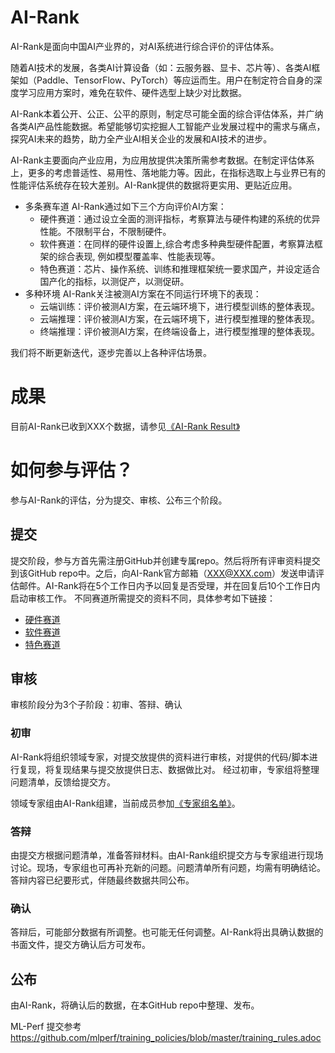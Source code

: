 # AI-Rank
AI-Rank是面向中国AI产业界的，对AI系统进行综合评价的评估体系。

随着AI技术的发展，各类AI计算设备（如：云服务器、显卡、芯片等）、各类AI框架如（Paddle、TensorFlow、PyTorch）等应运而生。用户在制定符合自身的深度学习应用方案时，难免在软件、硬件选型上缺少对比数据。

AI-Rank本着公开、公正、公平的原则，制定尽可能全面的综合评估体系，并广纳各类AI产品性能数据。希望能够切实挖掘人工智能产业发展过程中的需求与痛点，探究AI未来的趋势，助力全产业AI相关企业的发展和AI技术的进步。

AI-Rank主要面向产业应用，为应用放提供决策所需参考数据。在制定评估体系上，更多的考虑普适性、易用性、落地能力等。因此，在指标选取上与业界已有的性能评估系统存在较大差别。AI-Rank提供的数据将更实用、更贴近应用。

- 多条赛车道
AI-Rank通过如下三个方向评价AI方案：
    - 硬件赛道：通过设立全面的测评指标，考察算法与硬件构建的系统的优异性能。不限制平台，不限制硬件。
    - 软件赛道：在同样的硬件设置上,综合考虑多种典型硬件配置，考察算法框架的综合表现, 例如模型覆盖率、性能表现等。
    - 特色赛道：芯片、操作系统、训练和推理框架统一要求国产，并设定适合国产化的指标，以测促产，以测促研。
- 多种环境
AI-Rank关注被测AI方案在不同运行环境下的表现：
    - 云端训练：评价被测AI方案，在云端环境下，进行模型训练的整体表现。
    - 云端推理：评价被测AI方案，在云端环境下，进行模型推理的整体表现。
    - 终端推理：评价被测AI方案，在终端设备上，进行模型推理的整体表现。

我们将不断更新迭代，逐步完善以上各种评估场景。

# 成果
目前AI-Rank已收到XXX个数据，请参见[《AI-Rank Result》](result.md)

# 如何参与评估？
参与AI-Rank的评估，分为提交、审核、公布三个阶段。
## 提交
提交阶段，参与方首先需注册GitHub并创建专属repo。然后将所有评审资料提交到该GitHub repo中。之后，向AI-Rank官方邮箱（XXX@XXX.com）发送申请评估邮件。AI-Rank将在5个工作日内予以回复是否受理，并在回复后10个工作日内启动审核工作。
不同赛道所需提交的资料不同，具体参考如下链接：
- [硬件赛道](./hardware.md)
- [软件赛道](./software.md)
- [特色赛道](./nationalization.md)

## 审核
审核阶段分为3个子阶段：初审、答辩、确认
### 初审
AI-Rank将组织领域专家，对提交放提供的资料进行审核，对提供的代码/脚本进行复现，将复现结果与提交放提供日志、数据做比对。
经过初审，专家组将整理问题清单，反馈给提交方。

领域专家组由AI-Rank组建，当前成员参加[《专家组名单》](./expert.md)。

### 答辩
由提交方根据问题清单，准备答辩材料。由AI-Rank组织提交方与专家组进行现场讨论。现场，专家组也可再补充新的问题。问题清单所有问题，均需有明确结论。
答辩内容已纪要形式，伴随最终数据共同公布。

### 确认
答辩后，可能部分数据有所调整。也可能无任何调整。AI-Rank将出具确认数据的书面文件，提交方确认后方可发布。

## 公布
由AI-Rank，将确认后的数据，在本GitHub repo中整理、发布。

ML-Perf 提交参考 https://github.com/mlperf/training_policies/blob/master/training_rules.adoc